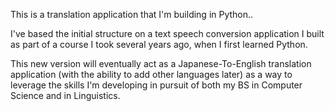 This is a translation application that I'm building in Python..

I've based the initial structure on a text speech conversion application I built as part of a course I took several years ago, when I first learned Python.

This new version will eventually act as a Japanese-To-English translation application (with the ability to add other languages later) as a way to leverage the skills I'm developing in pursuit of both my BS in Computer Science and in Linguistics.